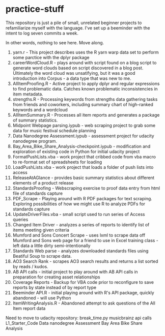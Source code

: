 # practice-stuff

This repository is just a pile of small, unrelated beginner projects to refamiliarize myself with the language. I've set up a beeminder with the intent to log seven commits a week. 

In other words, nothing to see here. Move along.

1. yarn.r - This project describes uses the R yarn warp data set to perform some parctice with the dplyr package  
2. careerWordCloud.R - plays around with script found on a blog script to generate word clouds based on script discovered in a blog post. Ultimately the word cloud was unsatifying, but it was a good introduction into Corpus - a data type that was new to me.  
3. AllItemProofing.R - Active project to apply dplyr and regular expressions to find problematic data. Catches known problematic inconsistencies in item metadata.
4. strengths.R - Processing keywords from strengths data gathering tasks from friends and coworkers, including summary chart of high-ranked keywords and a wordcloud  
5. AllItemSummary.R - Processes all item reports and generates a package of summary statistics. 
6. Midpoint Webpage parsing.iypub - web scraping project to grab some data for music festival schedule planning
7. Data Nanodegree Assessment.iypub - assessment project for udacity nanodegree program. 
8. Bay_Area_Bike_Share_Analysis-checkpoint.iypub - modification and exploration of existing code in Python for initial udacity project
9. FormatPushLists.vba - work project that cribbed code from vba macro to re-format set of spreadsheets for loading
10. LoadPushLists.vba - work project that loads a folder of push lists into access
11. ReleaseAtAGlance - provides basic summary statistics about different elements of a product release
12. StandardsProofing - Webscraping exercise to proof data entry from html file of standards capture
13. PDF_Scrape - Playing around with R PDF packages for text scraping. Exploring possibilities of how we might use R to analyze PDFs for standards capture
14. UpdateDriverFiles.vba - small script used to run series of Access queries
15. Changed Item Driver - analyzes a series of reports to identify list of items meeting given criteria
16. Mumford and Sons Concert Scrape - uses lxml to scrape data off Mumford and Sons web page for a friend to use in Excel training class - left data a little dirty semi-intentionally
17. Standards Web parse - analyzes downloaded standards files using Beatiful Soup to scrape data.
18. AO3 Search Rank - scrapes AO3 search results and returns a list sorted by reads / kudos.
19. AB API calls - initial project to play around with AB API calls in preparation for creating asset relationships
20. Coverage Reports - Backup for VBA code prior to reconfigure to save reports by state instead of by report type
21. Beeminder API.R - initial playing around with R's API package, quickly abandoned - will use Python
22. ItemWritingAnalysis.R - Abandoned attempt to ask questions of the All Item report data


Need to move to udacity repository:
break_time.py
musicbrainz api calls
L1_Starter_Code
Data nanodegree Assessment
Bay Area Bike Share Analysis
